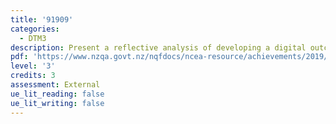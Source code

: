 ```yaml
---
title: '91909'
categories:
  - DTM3
description: Present a reflective analysis of developing a digital outcome
pdf: 'https://www.nzqa.govt.nz/nqfdocs/ncea-resource/achievements/2019/as91909.pdf'
level: '3'
credits: 3
assessment: External
ue_lit_reading: false
ue_lit_writing: false
---
```


